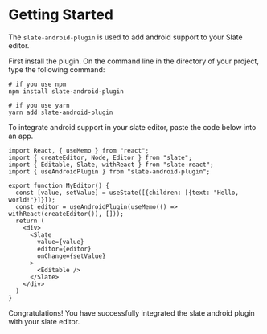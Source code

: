 # Getting Started

The `slate-android-plugin` is used to add android support to your Slate editor.

First install the plugin. On the command line in the directory of your project, type the following command:

```
# if you use npm
npm install slate-android-plugin

# if you use yarn
yarn add slate-android-plugin
```

To integrate android support in your slate editor, paste the code below into an app.

```
import React, { useMemo } from "react";
import { createEditor, Node, Editor } from "slate";
import { Editable, Slate, withReact } from "slate-react";
import { useAndroidPlugin } from "slate-android-plugin";

export function MyEditor() {
  const [value, setValue] = useState([{children: [{text: "Hello, world!"}]}]);
  const editor = useAndroidPlugin(useMemo(() => withReact(createEditor()), []));
  return (
    <div>
      <Slate
        value={value}
        editor={editor}
        onChange={setValue}
      >
        <Editable />
      </Slate>
    </div>
  )
}
```

Congratulations! You have successfully integrated the slate android plugin with your slate editor.
